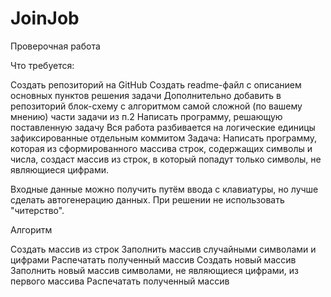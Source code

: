 # JoinJob
Проверочная работа

Что требуется:

Создать репозиторий на GitHub
Создать readme-файл c описанием основных пунктов решения задачи
Дополнительно добавить в репозиторий блок-схему с алгоритмом самой сложной (по вашему мнению) части задачи из п.2
Написать программу, решающую поставленную задачу
Вся работа разбивается на логические единицы зафиксированные отдельным коммитом
Задача: Написать программу, которая из сформированного массива строк, содержащих символы и числа, создаст массив из строк, в который попадут только символы, не являющиеся цифрами.

Входные данные можно получить путём ввода с клавиатуры, но лучше сделать автогенерацию данных. При решении не использовать "читерство".

Алгоритм

Создать массив из строк
Заполнить массив случайными символами и цифрами
Распечатать полученный массив
Создать новый массив
Заполнить новый массив символами, не являющиеся цифрами, из первого массива
Распечатать полученный массив